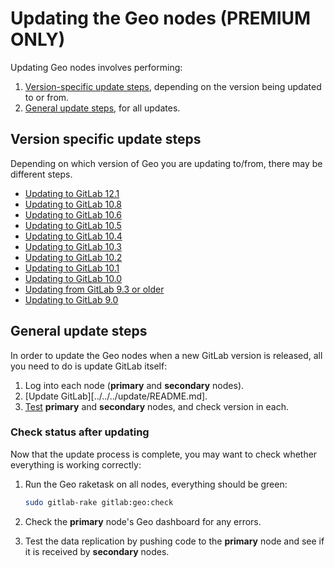 # Updating the Geo nodes **(PREMIUM ONLY)**

Updating Geo nodes involves performing:

1. [Version-specific update steps](#version-specific-update-steps), depending on the 
   version being updated to or from.
1. [General update steps](#general-update-steps), for all updates.

## Version specific update steps

Depending on which version of Geo you are updating to/from, there may be
different steps.

- [Updating to GitLab 12.1](version_specific_updates.md#updating-to-gitlab-121)
- [Updating to GitLab 10.8](version_specific_updates.md#updating-to-gitlab-108)
- [Updating to GitLab 10.6](version_specific_updates.md#updating-to-gitlab-106)
- [Updating to GitLab 10.5](version_specific_updates.md#updating-to-gitlab-105)
- [Updating to GitLab 10.4](version_specific_updates.md#updating-to-gitlab-104)
- [Updating to GitLab 10.3](version_specific_updates.md#updating-to-gitlab-103)
- [Updating to GitLab 10.2](version_specific_updates.md#updating-to-gitlab-102)
- [Updating to GitLab 10.1](version_specific_updates.md#updating-to-gitlab-101)
- [Updating to GitLab 10.0](version_specific_updates.md#updating-to-gitlab-100)
- [Updating from GitLab 9.3 or older](version_specific_updates.md#updating-from-gitlab-93-or-older)
- [Updating to GitLab 9.0](version_specific_updates.md#updating-to-gitlab-90)

## General update steps

In order to update the Geo nodes when a new GitLab version is released,
all you need to do is update GitLab itself:

1. Log into each node (**primary** and **secondary** nodes).
1. [Update GitLab][../../../update/README.md].
1. [Test](#check-status-after-updating) **primary** and **secondary** nodes, and check version in each.

### Check status after updating

Now that the update process is complete, you may want to check whether
everything is working correctly:

1. Run the Geo raketask on all nodes, everything should be green:

   ```sh
   sudo gitlab-rake gitlab:geo:check
   ```

1. Check the **primary** node's Geo dashboard for any errors.
1. Test the data replication by pushing code to the **primary** node and see if it
   is received by **secondary** nodes.
